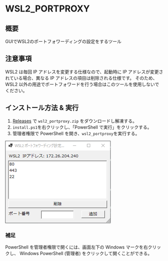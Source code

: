 # WSL2_PORTPROXY

## 概要

GUIでWSL2のポートフォワーディングの設定をするツール

## 注意事項
WSL2 は毎回 IP アドレスを変更する仕様なので、起動時に IP アドレスが変更されている場合、異なる IP アドレスの項目は削除される仕様です。
そのため、WSL2 以外の用途でポートフォワードを行う場合はこのツールを使用しないでください。

## インストール方法 & 実行

1. [Releases](https://github.com/Himeyama/wsl2_portproxy/releases) で `wsl2_portproxy.zip` をダウンロードし解凍する。
1. `install.ps1`を右クリックし、「PowerShell で実行」をクリックする。
1. 管理者権限で PowerShell を開き、`wsl2_portproxy`を実行する。

![](screenshot.png)

### 補足
PowerShell を管理者権限で開くには、画面左下の Windows マークを右クリックし、
Windows PowerShell (管理者) をクリックして開くことができる。
